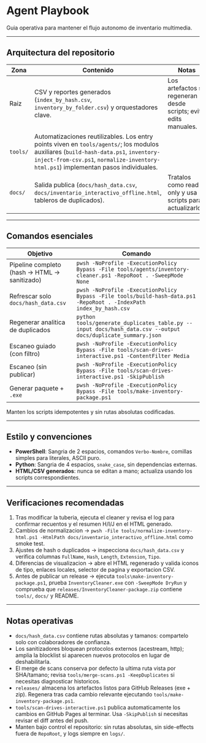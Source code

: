 # Agent Playbook

Guia operativa para mantener el flujo autonomo de inventario multimedia.

---

## Arquitectura del repositorio

| Zona   | Contenido                                                                                         | Notas                                                                                       |
| ------ | ------------------------------------------------------------------------------------------------- | ------------------------------------------------------------------------------------------- |
| Raiz   | CSV y reportes generados (`index_by_hash.csv`, `inventory_by_folder.csv`) y orquestadores clave.  | Los artefactos se regeneran desde scripts; evita edits manuales.                            |
| `tools/` | Automatizaciones reutilizables. Los entry points viven en `tools/agents/`; los modulos auxiliares (`build-hash-data.ps1`, `inventory-inject-from-csv.ps1`, `normalize-inventory-html.ps1`) implementan pasos individuales. |                                                                                             |
| `docs/`  | Salida publica (`docs/hash_data.csv`, `docs/inventario_interactivo_offline.html`, tableros de duplicados). | Tratalos como read-only y usa scripts para actualizarlos.                                   |

---

## Comandos esenciales

| Objetivo                                | Comando                                                                                           |
| --------------------------------------- | ------------------------------------------------------------------------------------------------- |
| Pipeline completo (hash -> HTML -> sanitizado) | `pwsh -NoProfile -ExecutionPolicy Bypass -File tools/agents/inventory-cleaner.ps1 -RepoRoot . -SweepMode None` |
| Refrescar solo `docs/hash_data.csv`     | `pwsh -NoProfile -ExecutionPolicy Bypass -File tools/build-hash-data.ps1 -RepoRoot . -IndexPath index_by_hash.csv` |
| Regenerar analitica de duplicados       | `python tools/generate_duplicates_table.py --input docs/hash_data.csv --output docs/duplicate_summary.json` |
| Escaneo guiado (con filtro)             | `pwsh -NoProfile -ExecutionPolicy Bypass -File tools/scan-drives-interactive.ps1 -ContentFilter Media` |
| Escaneo (sin publicar)                  | `pwsh -NoProfile -ExecutionPolicy Bypass -File tools/scan-drives-interactive.ps1 -SkipPublish` |
| Generar paquete + `.exe`                | `pwsh -NoProfile -ExecutionPolicy Bypass -File tools/make-inventory-package.ps1` |

Manten los scripts idempotentes y sin rutas absolutas codificadas.

---

## Estilo y convenciones

- **PowerShell**: Sangria de 2 espacios, comandos `Verbo-Nombre`, comillas simples para literales, ASCII puro.
- **Python**: Sangria de 4 espacios, `snake_case`, sin dependencias externas.
- **HTML/CSV generados**: nunca se editan a mano; actualiza usando los scripts correspondientes.

---

## Verificaciones recomendadas

1. Tras modificar la tuberia, ejecuta el cleaner y revisa el log para confirmar recuentos y el resumen H/I/J en el HTML generado.
2. Cambios de normalizacion -> `pwsh -File tools/normalize-inventory-html.ps1 -HtmlPath docs/inventario_interactivo_offline.html` como smoke test.
3. Ajustes de hash o duplicados -> inspecciona `docs/hash_data.csv` y verifica columnas `FullName`, `Hash`, `Length`, `Extension`, `Tipo`.
4. Diferencias de visualizacion -> abre el HTML regenerado y valida iconos de tipo, enlaces locales, selector de pagina y exportacion CSV.
5. Antes de publicar un release -> ejecuta `tools\make-inventory-package.ps1`, prueba `InventoryCleaner.exe` con `-SweepMode DryRun` y comprueba que `releases/InventoryCleaner-package.zip` contiene `tools/`, `docs/` y README.

---

## Notas operativas

- `docs/hash_data.csv` contiene rutas absolutas y tamanos: compartelo solo con colaboradores de confianza.
- Los sanitizadores bloquean protocolos externos (acestream, http); amplia la blocklist si aparecen nuevos protocolos en lugar de deshabilitarla.
- El merge de scans conserva por defecto la ultima ruta vista por SHA/tamano; revisa `tools/merge-scans.ps1 -KeepDuplicates` si necesitas diagnosticar historicos.
- `releases/` almacena los artefactos listos para GitHub Releases (exe + zip). Regenera tras cada cambio relevante ejecutando `tools/make-inventory-package.ps1`.
- `tools/scan-drives-interactive.ps1` publica automaticamente los cambios en GitHub Pages al terminar. Usa `-SkipPublish` si necesitas revisar el diff antes del push.
- Manten bajo control el repositorio: sin rutas absolutas, sin side-effects fuera de `RepoRoot`, y logs siempre en `logs/`.

